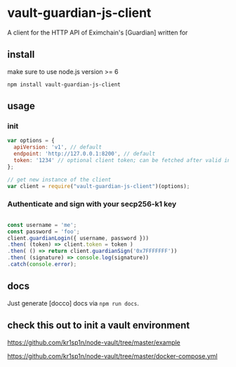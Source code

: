 # vault-guardian-js-client

A client for the HTTP API of Eximchain's [Guardian] written for


## install
make sure to use node.js version >= 6

    npm install vault-guardian-js-client

## usage

### init 
```javascript
var options = {
  apiVersion: 'v1', // default
  endpoint: 'http://127.0.0.1:8200', // default
  token: '1234' // optional client token; can be fetched after valid initialization of the server
};

// get new instance of the client
var client = require("vault-guardian-js-client")(options);
```

### Authenticate and sign with your secp256-k1 key

```javascript

const username = 'me';
const password = 'foo';
client.guardianLogin({ username, password }))
.then( (token) => client.token = token )
.then( () => return client.guardianSign('0x7FFFFFFF'))
.then( (signature) => console.log(signature))
.catch(console.error);
```

## docs
Just generate [docco] docs via `npm run docs`.

## check this out to init a vault environment

 https://github.com/kr1sp1n/node-vault/tree/master/example
 
 https://github.com/kr1sp1n/node-vault/tree/master/docker-compose.yml
